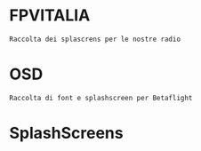 # FPVITALIA
    Raccolta dei splascrens per le nostre radio
# OSD
    Raccolta di font e splashscreen per Betaflight
# SplashScreens
    
